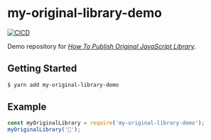# my-original-library-demo
[![CICD](https://github.com/yusuke99/my-original-library-demo/actions/workflows/release.yml/badge.svg)](https://github.com/yusuke99/my-original-library-demo/actions/workflows/release.yml)

Demo repository for *[How To Publish Original JavaScript Library](https://zenn.dev/yusuke99/books/fcd96342f5cb1b468799)*.

## Getting Started

```bash
$ yarn add my-original-library-demo
```

## Example

```js
const myOriginalLibrary = require('my-original-library-demo');
myOriginalLibrary('🎉');
```
